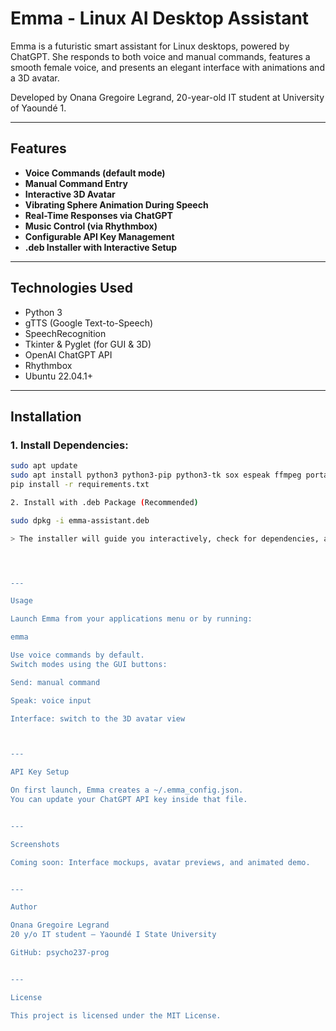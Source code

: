

# Emma - Linux AI Desktop Assistant

Emma is a futuristic smart assistant for Linux desktops, powered by ChatGPT. She responds to both voice and manual commands, features a smooth female voice, and presents an elegant interface with animations and a 3D avatar.

Developed by Onana Gregoire Legrand, 20-year-old IT student at University of Yaoundé 1.

---

## Features

- **Voice Commands (default mode)**  
- **Manual Command Entry**  
- **Interactive 3D Avatar**  
- **Vibrating Sphere Animation During Speech**  
- **Real-Time Responses via ChatGPT**  
- **Music Control (via Rhythmbox)**  
- **Configurable API Key Management**  
- **.deb Installer with Interactive Setup**

---

## Technologies Used

- Python 3
- gTTS (Google Text-to-Speech)
- SpeechRecognition
- Tkinter & Pyglet (for GUI & 3D)
- OpenAI ChatGPT API
- Rhythmbox
- Ubuntu 22.04.1+

---

## Installation

### 1. Install Dependencies:
```bash
sudo apt update
sudo apt install python3 python3-pip python3-tk sox espeak ffmpeg portaudio19-dev
pip install -r requirements.txt

2. Install with .deb Package (Recommended)

sudo dpkg -i emma-assistant.deb

> The installer will guide you interactively, check for dependencies, and show slides about Emma's features.




---

Usage

Launch Emma from your applications menu or by running:

emma

Use voice commands by default.
Switch modes using the GUI buttons:

Send: manual command

Speak: voice input

Interface: switch to the 3D avatar view



---

API Key Setup

On first launch, Emma creates a ~/.emma_config.json.
You can update your ChatGPT API key inside that file.


---

Screenshots

Coming soon: Interface mockups, avatar previews, and animated demo.


---

Author

Onana Gregoire Legrand
20 y/o IT student — Yaoundé I State University

GitHub: psycho237-prog


---

License

This project is licensed under the MIT License.



